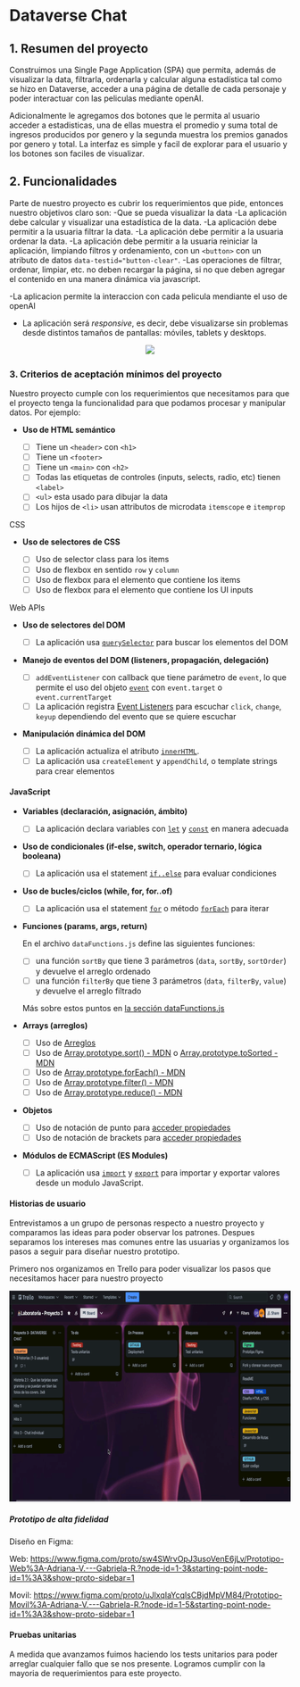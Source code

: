 # Dataverse Chat

## 1. Resumen del proyecto

Construimos una Single Page Application (SPA) que permita, además de visualizar la data, filtrarla, ordenarla y calcular alguna estadística tal como se hizo en Dataverse, acceder a una página de detalle de cada personaje y poder interactuar con las peliculas mediante openAI.

Adicionalmente le agregamos dos botones que le permita al usuario acceder a estadisticas, una de ellas muestra el promedio y suma total de ingresos producidos por genero y la segunda muestra los premios ganados por genero y total.
 La interfaz es simple y facil de explorar para el usuario y los botones son faciles de visualizar. 


## 2. Funcionalidades

Parte de nuestro proyecto es cubrir los requerimientos que pide, entonces nuestro objetivos claro son: 
-Que se pueda visualizar la data
-La aplicación debe calcular y visualizar una estadística de la data.
-La aplicación debe permitir a la usuaria filtrar la data. 
-La aplicación debe permitir a la usuaria ordenar la data.
-La aplicación debe permitir a la usuaria reiniciar la aplicación, limpiando
  filtros y ordenamiento, con un `<button>` con un atributo de datos
  `data-testid="button-clear"`.
-Las operaciones de filtrar, ordenar, limpiar, etc. no deben recargar la página, si no que deben agregar el contenido en una manera dinámica via javascript.

-La aplicacion permite la interaccion con cada pelicula mendiante el uso de openAI
* La aplicación será _responsive_, es decir, debe visualizarse sin problemas
  desde distintos tamaños de pantallas: móviles, tablets y desktops.

<p align="center">
<img src="./src/images/dataversechat (1).gif">
</p>


### 3. Criterios de aceptación mínimos del proyecto

Nuestro proyecto cumple con los requerimientos que necesitamos para que el proyecto tenga la funcionalidad para que podamos procesar y manipular datos.
Por ejemplo:

* **Uso de HTML semántico**

  - [ ] Tiene un `<header>` con `<h1>`
  - [ ] Tiene un `<footer>`
  - [ ] Tiene un `<main>` con `<h2>`
  - [ ] Todas las etiquetas de controles (inputs, selects, radio, etc) tienen `<label>`
  - [ ] `<ul>` esta usado para dibujar la data
  - [ ] Los hijos de `<li>` usan attributos de microdata `itemscope` e `itemprop`

CSS

* **Uso de selectores de CSS**

  - [ ] Uso de selector class para los items <li>
  - [ ] Uso de flexbox en sentido `row` y `column`
  - [ ] Uso de flexbox para el elemento que contiene los items
  - [ ] Uso de flexbox para el elemento que contiene los UI inputs

Web APIs

* **Uso de selectores del DOM**

  - [ ] La aplicación usa [`querySelector`](https://developer.mozilla.org/en-US/docs/Web/API/Document/querySelector)
    para buscar los elementos del DOM
  
* **Manejo de eventos del DOM (listeners, propagación, delegación)**

  - [ ] `addEventListener` con callback que tiene parámetro de `event`,
    lo que permite el uso del objeto [`event`](https://developer.mozilla.org/en-US/docs/Learn/JavaScript/Building_blocks/Events#event_objects)
    con `event.target` o `event.currentTarget`
  - [ ] La aplicación registra [Event Listeners](https://developer.mozilla.org/en/docs/Web/API/EventTarget/addEventListener)
    para escuchar `click`, `change`, `keyup` dependiendo del evento que
    se quiere escuchar

* **Manipulación dinámica del DOM**

  - [ ] La aplicación actualiza el atributo [`innerHTML`](https://developer.mozilla.org/es/docs/Web/API/Element/innerHTML).
  - [ ] La aplicación usa `createElement` y `appendChild`, o template strings
    para crear elementos

#### JavaScript

* **Variables (declaración, asignación, ámbito)**

  - [ ] La aplicación declara variables con [`let`](https://developer.mozilla.org/en-US/docs/Web/JavaScript/Reference/Statements/let)
    y [`const`](https://developer.mozilla.org/en-US/docs/Web/JavaScript/Reference/Statements/const)
    en manera adecuada

* **Uso de condicionales (if-else, switch, operador ternario, lógica booleana)**

  - [ ] La aplicación usa el statement
    [`if..else`](https://developer.mozilla.org/en-US/docs/Web/JavaScript/Reference/Statements/if...else)
      para evaluar condiciones

* **Uso de bucles/ciclos (while, for, for..of)**

  - [ ] La aplicación usa el statement [`for`](https://developer.mozilla.org/en-US/docs/Web/JavaScript/Reference/Statements/for)
    o método [`forEach`](https://developer.mozilla.org/en-US/docs/Web/JavaScript/Reference/Global_Objects/Array/forEach)
    para iterar

* **Funciones (params, args, return)**

  En el archivo `dataFunctions.js` define las siguientes funciones:
  - [ ] una función `sortBy` que tiene 3 parámetros (`data`, `sortBy`, `sortOrder`)
    y devuelve el arreglo ordenado
  - [ ] una función `filterBy` que tiene 3 parámetros (`data`, `filterBy`, `value`)
    y devuelve el arreglo filtrado

  Más sobre estos puntos en [la sección dataFunctions.js](#src/dataFunctions.js)

* **Arrays (arreglos)**

  - [ ] Uso de [Arreglos](https://curriculum.laboratoria.la/es/topics/javascript/04-arrays)
  - [ ] Uso de [Array.prototype.sort() - MDN](https://developer.mozilla.org/es/docs/Web/JavaScript/Reference/Global_Objects/Array/sort)
    o [Array.prototype.toSorted - MDN](https://developer.mozilla.org/es/docs/Web/JavaScript/Reference/Global_Objects/Array/toSorted)
  - [ ] Uso de [Array.prototype.forEach() - MDN](https://developer.mozilla.org/es/docs/Web/JavaScript/Reference/Global_Objects/Array/forEach)
  - [ ] Uso de [Array.prototype.filter() - MDN](https://developer.mozilla.org/es/docs/Web/JavaScript/Reference/Global_Objects/Array/filter)
  - [ ] Uso de [Array.prototype.reduce() - MDN](https://developer.mozilla.org/es/docs/Web/JavaScript/Reference/Global_Objects/Array/Reduce)

* **Objetos**

  - [ ] Uso de notación de punto para [acceder propiedades](https://developer.mozilla.org/en-US/docs/Web/JavaScript/Reference/Operators/Property_accessors)
  - [ ] Uso de notación de brackets para [acceder propiedades](https://developer.mozilla.org/en-US/docs/Web/JavaScript/Reference/Operators/Property_accessors)

* **Módulos de ECMAScript (ES Modules)**

  - [ ] La aplicación usa [`import`](https://developer.mozilla.org/en-US/docs/Web/JavaScript/Reference/Statements/import)
    y [`export`](https://developer.mozilla.org/en-US/docs/Web/JavaScript/Reference/Statements/export)
    para importar y exportar valores desde un modulo JavaScript.


#### Historias de usuario

Entrevistamos a un grupo de personas respecto a nuestro proyecto y comparamos las ideas para poder observar los patrones. Despues separamos los intereses mas comunes entre las usuarias y organizamos los pasos a seguir para diseñar nuestro prototipo.

Primero nos organizamos en Trello para poder visualizar los pasos que necesitamos hacer para nuestro proyecto

<p style="center">
<img src="./src/images/trello.gif"/>
</p>



##### Prototipo de alta fidelidad

Diseño en Figma:

Web:
https://www.figma.com/proto/sw4SWrvOpJ3usoVenE6jLv/Prototipo-Web%3A-Adriana-V.---Gabriela-R.?node-id=1-3&starting-point-node-id=1%3A3&show-proto-sidebar=1

Movil:
https://www.figma.com/proto/uJlxqIaYcqIsCBjdMpVM84/Prototipo-Movil%3A-Adriana-V.---Gabriela-R.?node-id=1-5&starting-point-node-id=1%3A3&show-proto-sidebar=1


#### Pruebas unitarias

A medida que avanzamos fuimos haciendo los tests unitarios para poder arreglar cualquier fallo que se nos presente. Logramos cumplir con la mayoria de requerimientos para este proyecto.

